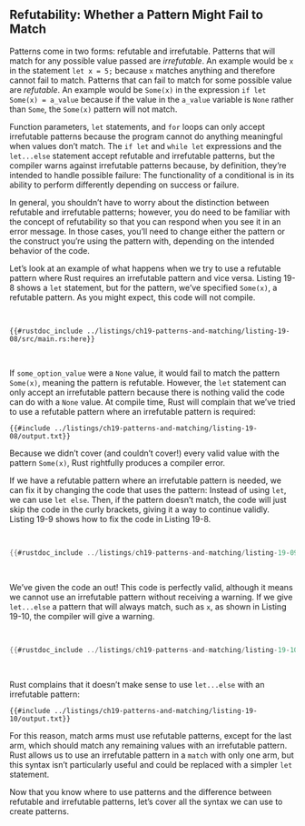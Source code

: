 ## Refutability: Whether a Pattern Might Fail to Match

Patterns come in two forms: refutable and irrefutable. Patterns that will match
for any possible value passed are _irrefutable_. An example would be `x` in the
statement `let x = 5;` because `x` matches anything and therefore cannot fail
to match. Patterns that can fail to match for some possible value are
_refutable_. An example would be `Some(x)` in the expression `if let Some(x) =
a_value` because if the value in the `a_value` variable is `None` rather than
`Some`, the `Some(x)` pattern will not match.

Function parameters, `let` statements, and `for` loops can only accept
irrefutable patterns because the program cannot do anything meaningful when
values don’t match. The `if let` and `while let` expressions and the
`let...else` statement accept refutable and irrefutable patterns, but the
compiler warns against irrefutable patterns because, by definition, they’re
intended to handle possible failure: The functionality of a conditional is in
its ability to perform differently depending on success or failure.

In general, you shouldn’t have to worry about the distinction between refutable
and irrefutable patterns; however, you do need to be familiar with the concept
of refutability so that you can respond when you see it in an error message. In
those cases, you’ll need to change either the pattern or the construct you’re
using the pattern with, depending on the intended behavior of the code.

Let’s look at an example of what happens when we try to use a refutable pattern
where Rust requires an irrefutable pattern and vice versa. Listing 19-8 shows a
`let` statement, but for the pattern, we’ve specified `Some(x)`, a refutable
pattern. As you might expect, this code will not compile.

<Listing number="19-8" caption="Attempting to use a refutable pattern with `let`">

```rust,ignore,does_not_compile
{{#rustdoc_include ../listings/ch19-patterns-and-matching/listing-19-08/src/main.rs:here}}
```

</Listing>

If `some_option_value` were a `None` value, it would fail to match the pattern
`Some(x)`, meaning the pattern is refutable. However, the `let` statement can
only accept an irrefutable pattern because there is nothing valid the code can
do with a `None` value. At compile time, Rust will complain that we’ve tried to
use a refutable pattern where an irrefutable pattern is required:

```console
{{#include ../listings/ch19-patterns-and-matching/listing-19-08/output.txt}}
```

Because we didn’t cover (and couldn’t cover!) every valid value with the
pattern `Some(x)`, Rust rightfully produces a compiler error.

If we have a refutable pattern where an irrefutable pattern is needed, we can
fix it by changing the code that uses the pattern: Instead of using `let`, we
can use `let else`. Then, if the pattern doesn’t match, the code will just skip
the code in the curly brackets, giving it a way to continue validly. Listing
19-9 shows how to fix the code in Listing 19-8.

<Listing number="19-9" caption="Using `let...else` and a block with refutable patterns instead of `let`">

```rust
{{#rustdoc_include ../listings/ch19-patterns-and-matching/listing-19-09/src/main.rs:here}}
```

</Listing>

We’ve given the code an out! This code is perfectly valid, although it means we
cannot use an irrefutable pattern without receiving a warning. If we give
`let...else` a pattern that will always match, such as `x`, as shown in Listing
19-10, the compiler will give a warning.

<Listing number="19-10" caption="Attempting to use an irrefutable pattern with `let...else`">

```rust
{{#rustdoc_include ../listings/ch19-patterns-and-matching/listing-19-10/src/main.rs:here}}
```

</Listing>

Rust complains that it doesn’t make sense to use `let...else` with an
irrefutable pattern:

```console
{{#include ../listings/ch19-patterns-and-matching/listing-19-10/output.txt}}
```

For this reason, match arms must use refutable patterns, except for the last
arm, which should match any remaining values with an irrefutable pattern. Rust
allows us to use an irrefutable pattern in a `match` with only one arm, but
this syntax isn’t particularly useful and could be replaced with a simpler
`let` statement.

Now that you know where to use patterns and the difference between refutable
and irrefutable patterns, let’s cover all the syntax we can use to create
patterns.

